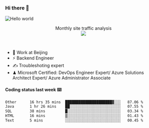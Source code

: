### Hi there 👋

<img src="https://raw.githubusercontent.com/sagar-viradiya/sagar-viradiya/master/resources/banner.png" alt="Hello world">
<p align="center"> 
 Monthly site traffic analysis <br/>
  <img src="https://profile-counter.glitch.me/youszoe/count.svg" />
</p>
<br/>

- 🍻 Work at Beijing 
- ⚡ Backend Engineer
- ✍️ Troubleshoting expert
- ♟  Microsoft Certified: DevOps Engineer Expert/ Azure Solutions Architect Expert/ Azure Administrator Associate

#### Coding status last week ⌨️

<!--START_SECTION:waka-->

```txt
Other      16 hrs 35 mins  █████████████████████▓░░░   87.06 %
Java       1 hr 26 mins    ██░░░░░░░░░░░░░░░░░░░░░░░   07.55 %
SQL        38 mins         █░░░░░░░░░░░░░░░░░░░░░░░░   03.34 %
HTML       16 mins         ▒░░░░░░░░░░░░░░░░░░░░░░░░   01.43 %
Text       5 mins          ░░░░░░░░░░░░░░░░░░░░░░░░░   00.45 %
```

<!--END_SECTION:waka-->

<br/>
<center><img src="http://ghchart.rshah.org/409ba5/yousazoe" alt="" /></center>


